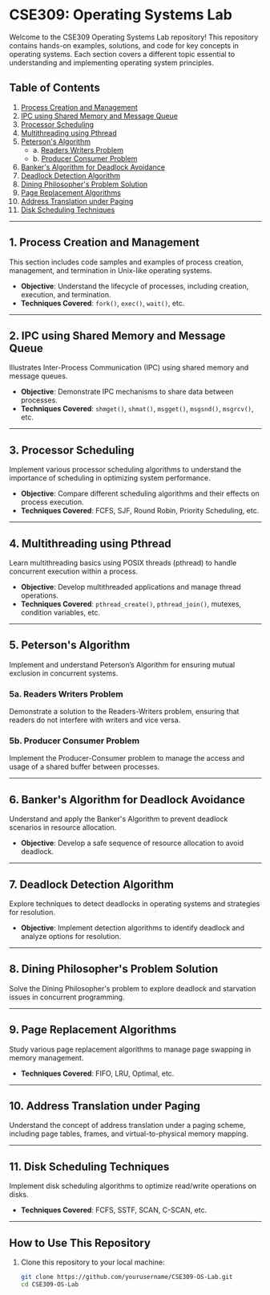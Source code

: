 # CSE309: Operating Systems Lab

Welcome to the CSE309 Operating Systems Lab repository! This repository contains hands-on examples, solutions, and code for key concepts in operating systems. Each section covers a different topic essential to understanding and implementing operating system principles.

## Table of Contents

1. [Process Creation and Management](#1-process-creation-and-management)
2. [IPC using Shared Memory and Message Queue](#2-ipc-using-shared-memory-and-message-queue)
3. [Processor Scheduling](#3-processor-scheduling)
4. [Multithreading using Pthread](#4-multithreading-using-pthread)
5. [Peterson's Algorithm](#5-petersons-algorithm)
    - a. [Readers Writers Problem](#5a-readers-writers-problem)
    - b. [Producer Consumer Problem](#5b-producer-consumer-problem)
6. [Banker's Algorithm for Deadlock Avoidance](#6-bankers-algorithm-for-deadlock-avoidance)
7. [Deadlock Detection Algorithm](#7-deadlock-detection-algorithm)
8. [Dining Philosopher's Problem Solution](#8-dining-philosophers-problem-solution)
9. [Page Replacement Algorithms](#9-page-replacement-algorithms)
10. [Address Translation under Paging](#10-address-translation-under-paging)
11. [Disk Scheduling Techniques](#11-disk-scheduling-techniques)

---

## 1. Process Creation and Management

This section includes code samples and examples of process creation, management, and termination in Unix-like operating systems. 

- **Objective**: Understand the lifecycle of processes, including creation, execution, and termination.
- **Techniques Covered**: `fork()`, `exec()`, `wait()`, etc.

---

## 2. IPC using Shared Memory and Message Queue

Illustrates Inter-Process Communication (IPC) using shared memory and message queues.

- **Objective**: Demonstrate IPC mechanisms to share data between processes.
- **Techniques Covered**: `shmget()`, `shmat()`, `msgget()`, `msgsnd()`, `msgrcv()`, etc.

---

## 3. Processor Scheduling

Implement various processor scheduling algorithms to understand the importance of scheduling in optimizing system performance.

- **Objective**: Compare different scheduling algorithms and their effects on process execution.
- **Techniques Covered**: FCFS, SJF, Round Robin, Priority Scheduling, etc.

---

## 4. Multithreading using Pthread

Learn multithreading basics using POSIX threads (pthread) to handle concurrent execution within a process.

- **Objective**: Develop multithreaded applications and manage thread operations.
- **Techniques Covered**: `pthread_create()`, `pthread_join()`, mutexes, condition variables, etc.

---

## 5. Peterson's Algorithm

Implement and understand Peterson’s Algorithm for ensuring mutual exclusion in concurrent systems.

### 5a. Readers Writers Problem

Demonstrate a solution to the Readers-Writers problem, ensuring that readers do not interfere with writers and vice versa.

### 5b. Producer Consumer Problem

Implement the Producer-Consumer problem to manage the access and usage of a shared buffer between processes.

---

## 6. Banker's Algorithm for Deadlock Avoidance

Understand and apply the Banker's Algorithm to prevent deadlock scenarios in resource allocation.

- **Objective**: Develop a safe sequence of resource allocation to avoid deadlock.

---

## 7. Deadlock Detection Algorithm

Explore techniques to detect deadlocks in operating systems and strategies for resolution.

- **Objective**: Implement detection algorithms to identify deadlock and analyze options for resolution.

---

## 8. Dining Philosopher's Problem Solution

Solve the Dining Philosopher's problem to explore deadlock and starvation issues in concurrent programming.

---

## 9. Page Replacement Algorithms

Study various page replacement algorithms to manage page swapping in memory management.

- **Techniques Covered**: FIFO, LRU, Optimal, etc.

---

## 10. Address Translation under Paging

Understand the concept of address translation under a paging scheme, including page tables, frames, and virtual-to-physical memory mapping.

---

## 11. Disk Scheduling Techniques

Implement disk scheduling algorithms to optimize read/write operations on disks.

- **Techniques Covered**: FCFS, SSTF, SCAN, C-SCAN, etc.

---

## How to Use This Repository

1. Clone this repository to your local machine:
   ```bash
   git clone https://github.com/yourusername/CSE309-OS-Lab.git
   cd CSE309-OS-Lab
